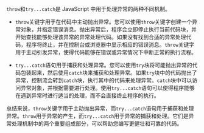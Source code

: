`throw`和`try...catch`是 JavaScript 中用于处理异常的两种不同机制。

- `throw`关键字用于在代码中主动抛出异常。您可以使用`throw`关键字创建一个异常对象，并指定错误消息。抛出异常后，程序会立即停止执行当前代码块，并开始查找能够处理该异常的异常处理代码。如果没有找到合适的异常处理代码，程序将终止，并在控制台或浏览器中显示相应的错误消息。`throw`关键字用于主动引发异常，使得代码能够在错误或异常情况下中断正常的执行流程。

- `try...catch`语句用于捕获和处理异常。您可以使用`try`块将可能抛出异常的代码包装起来，然后使用`catch`块来捕获和处理异常。如果`try`块中的代码抛出了异常，控制流会转到`catch`块，执行其中的代码来处理异常。`catch`块中可以访问异常对象，并根据需要进行处理。使用`try...catch`语句可以使得程序能够在遇到异常时进行适当的处理，而不会直接终止程序的执行。

总结来说，`throw`关键字用于主动抛出异常，而`try...catch`语句用于捕获和处理异常。`throw`用于异常的产生，而`try...catch`用于异常的捕获和处理。它们是异常处理机制中的两个重要组成部分，可以帮助您编写更健壮和可靠的代码。